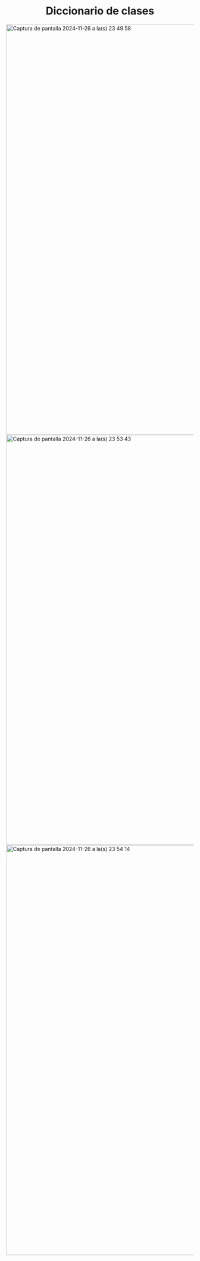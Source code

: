 <h1 align="center"> Diccionario de clases </center></h1>

<img width="1099" alt="Captura de pantalla 2024-11-26 a la(s) 23 49 58" src="https://github.com/user-attachments/assets/7b5f9124-f4b2-4c2f-b7cf-8b548df15d78">
<img width="1098" alt="Captura de pantalla 2024-11-26 a la(s) 23 53 43" src="https://github.com/user-attachments/assets/43bf6043-7356-43f9-af77-92f2666da2aa">
<img width="1098" alt="Captura de pantalla 2024-11-26 a la(s) 23 54 14" src="https://github.com/user-attachments/assets/e1fa4600-1698-43a2-9345-a2660c13322d">
